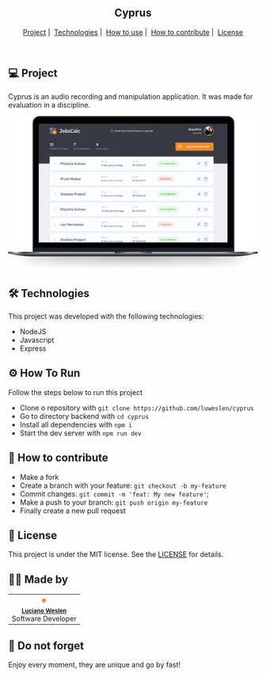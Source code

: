 <!-- <h1 align="center">
  <img alt="NLW Heat" title="NLW Heat" src=".github/assets/logo.svg" width="120px" />
</h1> -->

<h2 align="center">
  <b>Cyprus</b>
</h2>

<p align="center">
  <a href="#-project">Project</a>&nbsp;|&nbsp;
  <a href="#-technologies">Technologies</a>&nbsp;|&nbsp;
  <a href="#-how-to-use">How to use</a>&nbsp;|&nbsp;
  <a href="#-how-to-contribute">How to contribute</a>&nbsp;|&nbsp;
  <a href="#-license">License</a>
</p>

<br />

<a id="-project"></a>

## 💻 **Project**

Cyprus is an audio recording and manipulation application. It was made for evaluation in a discipline.

<div align="center">
  <img alt="Preview" title="Preview" src=".github/preview.png" width="720px"/>
</div>

<a id="-technologies"></a>

## 🛠️ **Technologies**

This project was developed with the following technologies:

- NodeJS
- Javascript
- Express

<a id="-how-to-use"></a>

## ⚙️ **How To Run**

Follow the steps below to run this project

- Clone o repository with `git clone https://github.com/luweslen/cyprus`
- Go to directory backend with `cd cyprus`
- Install all dependencies with `npm i`
- Start the dev server with `npm run dev`

<a id="-how-to-contribute"></a>

## 🤔 **How to contribute**

- Make a fork
- Create a branch with your feature: `git checkout -b my-feature`
- Commit changes: `git commit -m 'feat: My new feature'`;
- Make a push to your branch: `git push origin my-feature`
- Finally create a new pull request

<a id="-license"></a>

## 📝 **License**

This project is under the MIT license. See the [LICENSE](https://github.com/luweslen/cyprus/.github/LICENSE.md) for details.

## 👨‍💻 **Made by**

<table>
  <tr>
    <td align="center"><img style="border-radius: 50%; border: 4px solid #FA8334" src="https://avatars3.githubusercontent.com/u/36344130?s=460&u=8f38afb60832d4576570ab1672894ac935e65db6&v=4" width="100px;" alt=""/><br /><sub><b><a href="https://linkedin.com/in/luweslen" title="Luciano Weslen">Luciano Weslen</a></b></sub><br/>Software Developer</td>
  </tr>
</table>

## 🤔 **Do not forget**

Enjoy every moment, they are unique and go by fast!
